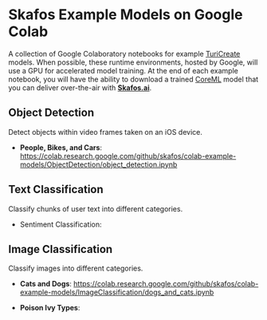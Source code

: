 # Skafos Example Models on Google Colab
A collection of Google Colaboratory notebooks for example [TuriCreate](https://github.com/apple/turicreate) models. When possible, these runtime
environments, hosted by Google, will use a GPU for accelerated model training. At the end of each example notebook, 
you will have the ability to download a trained [CoreML](https://developer.apple.com/documentation/coreml) model that
you can deliver over-the-air with [**Skafos.ai**](https://skafos.ai).

## Object Detection
Detect objects within video frames taken on an iOS device.
- **People, Bikes, and Cars**: 
https://colab.research.google.com/github/skafos/colab-example-models/ObjectDetection/object_detection.ipynb

## Text Classification
Classify chunks of user text into different categories.
- Sentiment Classification: 

## Image Classification
Classify images into different categories.
- **Cats and Dogs**: https://colab.research.google.com/github/skafos/colab-example-models/ImageClassification/dogs_and_cats.ipynb

- **Poison Ivy Types**: 